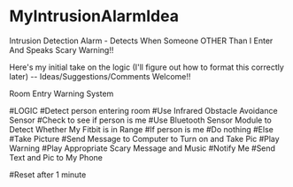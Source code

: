 <script src="https://cdn.rawgit.com/google/code-prettify/master/loader/run_prettify.js"></script>

# MyIntrusionAlarmIdea

Intrusion Detection Alarm - Detects When Someone OTHER Than I Enter And Speaks Scary Warning!!

Here's my initial take on the logic (I'll figure out how to format this correctly later) -- Ideas/Suggestions/Comments Welcome!!

Room Entry Warning System

#LOGIC
#Detect person entering room
	#Use Infrared Obstacle Avoidance Sensor
#Check to see if person is me
	#Use Bluetooth Sensor Module to Detect Whether My Fitbit is in Range
#If person is me
	#Do nothing
#Else
	#Take Picture
		#Send Message to Computer to Turn on and Take Pic
	#Play Warning
		#Play Appropriate Scary Message and Music
	#Notify Me
		#Send Text and Pic to My Phone

#Reset after 1 minute

